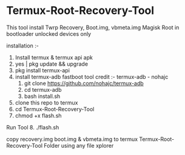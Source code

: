 # Termux-Root-Recovery-Tool
This tool install Twrp Recovery, Boot.img, vbmeta.img Magisk Root in bootloader unlocked devices only

installation :- 

1. Install termux & termux api apk
2. yes | pkg update && upgrade 
3. pkg install termux-api
4. install termux-adb fastboot tool
  credit :- termux-adb - nohajc 
    1. git clone https://github.com/nohajc/termux-adb
    2. cd termux-adb
    3. bash install.sh
5. clone this repo to termux
6. cd Termux-Root-Recovery-Tool
7. chmod +x flash.sh

 Run Tool 
8. ./flash.sh

copy recovery.img boot.img & vbmeta.img to termux Termux-Root-Recovery-Tool Folder using any file xplorer 
